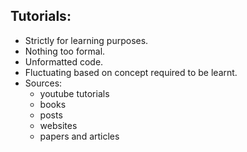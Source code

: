 ## Tutorials:

- Strictly for learning purposes.
- Nothing too formal.
- Unformatted code.
- Fluctuating based on concept required to be learnt.
- Sources: 
	- youtube tutorials
	- books
	- posts
	- websites
	- papers and articles
